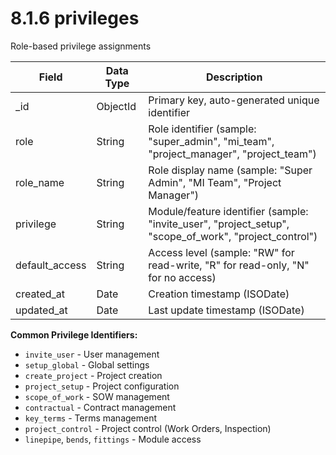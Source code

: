 # 8.1.6 privileges

Role-based privilege assignments

| Field | Data Type | Description |
|-------|-----------|-------------|
| _id | ObjectId | Primary key, auto-generated unique identifier |
| role | String | Role identifier (sample: "super_admin", "mi_team", "project_manager", "project_team") |
| role_name | String | Role display name (sample: "Super Admin", "MI Team", "Project Manager") |
| privilege | String | Module/feature identifier (sample: "invite_user", "project_setup", "scope_of_work", "project_control") |
| default_access | String | Access level (sample: "RW" for read-write, "R" for read-only, "N" for no access) |
| created_at | Date | Creation timestamp (ISODate) |
| updated_at | Date | Last update timestamp (ISODate) |

**Common Privilege Identifiers:**
- `invite_user` - User management
- `setup_global` - Global settings
- `create_project` - Project creation
- `project_setup` - Project configuration
- `scope_of_work` - SOW management
- `contractual` - Contract management
- `key_terms` - Terms management
- `project_control` - Project control (Work Orders, Inspection)
- `linepipe`, `bends`, `fittings` - Module access

